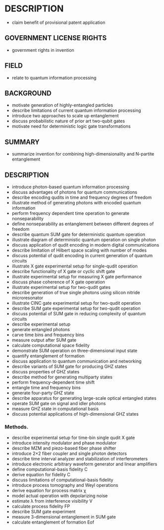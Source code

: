 # DESCRIPTION

- claim benefit of provisional patent application

## GOVERNMENT LICENSE RIGHTS

- government rights in invention

## FIELD

- relate to quantum information processing

## BACKGROUND

- motivate generation of highly-entangled particles
- describe limitations of current quantum information processing
- introduce two approaches to scale up entanglement
- discuss probabilistic nature of prior art two-qubit gates
- motivate need for deterministic logic gate transformations

## SUMMARY

- summarize invention for combining high-dimensionality and N-partite entanglement

## DESCRIPTION

- introduce photon-based quantum information processing
- discuss advantages of photons for quantum communications
- describe encoding qudits in time and frequency degrees of freedom
- illustrate method of generating photons with encoded quantum information
- perform frequency dependent time operation to generate nonseparability
- define nonseparability as entanglement between different degrees of freedom
- describe quantum SUM gate for deterministic quantum operation
- illustrate diagram of deterministic quantum operation on single photon
- discuss application of qudit encoding in modern digital communications
- describe limitation of Hilbert space scaling with number of modes
- discuss potential of qudit encoding in current generation of quantum circuits
- illustrate X gate experimental setup for single-qudit operation
- describe functionality of X gate or cyclic shift gate
- illustrate experimental setup for measuring X gate performance
- discuss phase coherence of X gate operation
- illustrate experimental setup for two-qudit gates
- describe generation of true single photons using silicon nitride microresonator
- illustrate CINC gate experimental setup for two-qudit operation
- describe SUM gate experimental setup for two-qudit operation
- discuss potential of SUM gate in reducing complexity of quantum circuits
- describe experimental setup
- generate entangled photons
- carve time bins and frequency bins
- measure output after SUM gate
- calculate computational space fidelity
- demonstrate SUM operation on three-dimensional input state
- quantify entanglement of formation
- discuss application to quantum communication and networking
- describe variants of SUM gate for producing GHZ states
- discuss properties of GHZ states
- describe method for generating multiparty states
- perform frequency-dependent time shift
- entangle time and frequency bins
- generate four-party GHZ state
- describe apparatus for generating large-scale optical entangled states
- operate SUM gate on signal and idler photons
- measure GHZ state in computational basis
- discuss potential applications of high-dimensional GHZ states

### Methods.

- describe experimental setup for time-bin single qudit X gate
- introduce intensity modulator and phase modulator
- describe MZM and piezo-based fiber phase shifter
- introduce 2×2 fiber coupler and single photon detectors
- describe time interval analyzer and stabilization of interferometers
- introduce electronic arbitrary waveform generator and linear amplifiers
- define computational-basis fidelity C
- derive equation for fidelity C
- discuss limitations of computational-basis fidelity
- introduce process tomography and Weyl operations
- derive equation for process matrix χ
- model actual operation with depolarizing noise
- estimate λ from interference visibility V
- calculate process fidelity FP
- describe SUM gate experiment
- measure 3-dimensional entanglement in SUM gate
- calculate entanglement of formation Eof

